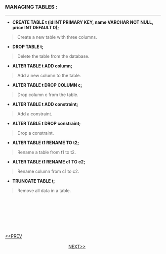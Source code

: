 ### MANAGING TABLES :
---
- **CREATE TABLE t (id INT PRIMARY KEY, name VARCHAR NOT NULL, price INT DEFAULT 0);**
> Create a new table with three columns.
- **DROP TABLE t;**
> Delete the table from the database.
- **ALTER TABLE t ADD column;**
> Add a new column to the table.
- **ALTER TABLE t DROP COLUMN c;**
> Drop column c from the table.
- **ALTER TABLE t ADD constraint;**
> Add a constraint.
- **ALTER TABLE t DROP constraint;**
> Drop a constraint.
- **ALTER TABLE t1 RENAME TO t2;**
> Rename a table from t1 to t2.
- **ALTER TABLE t1 RENAME c1 TO c2;**
> Rename column from c1 to c2.
- **TRUNCATE TABLE t;**
> Remove all data in a table.

<br/>
<br/>
<br/>
<br/>
<br/>
<br/>

[<<PREV](https://indeshan.github.io/SQL-Cheat-Sheet/SQLOperators) &nbsp;&nbsp;&nbsp;&nbsp;&nbsp;&nbsp;&nbsp;&nbsp;&nbsp;&nbsp;&nbsp;&nbsp;&nbsp;&nbsp;&nbsp;&nbsp;&nbsp;&nbsp;&nbsp;&nbsp;&nbsp;&nbsp;&nbsp;&nbsp;&nbsp;&nbsp;&nbsp;&nbsp;&nbsp;&nbsp;&nbsp;&nbsp;&nbsp;&nbsp;&nbsp;&nbsp;&nbsp;&nbsp;&nbsp;&nbsp;&nbsp;&nbsp;&nbsp;&nbsp;&nbsp;&nbsp;&nbsp;&nbsp;&nbsp;&nbsp;&nbsp;&nbsp;&nbsp;&nbsp;&nbsp;&nbsp;&nbsp;&nbsp;&nbsp;&nbsp;&nbsp;&nbsp;&nbsp;&nbsp;&nbsp;&nbsp;&nbsp;&nbsp;&nbsp;&nbsp;&nbsp;&nbsp;&nbsp;&nbsp;&nbsp;&nbsp;&nbsp;&nbsp;&nbsp;&nbsp;&nbsp;&nbsp;&nbsp;&nbsp;&nbsp;&nbsp;&nbsp;&nbsp;&nbsp;&nbsp;&nbsp;&nbsp;&nbsp;&nbsp;&nbsp;&nbsp;&nbsp;&nbsp;&nbsp;&nbsp;&nbsp;&nbsp;&nbsp;&nbsp;&nbsp;&nbsp;&nbsp;&nbsp;&nbsp;&nbsp;&nbsp;&nbsp;&nbsp;&nbsp;&nbsp;&nbsp;&nbsp;&nbsp;&nbsp;&nbsp;&nbsp;&nbsp;&nbsp;&nbsp;&nbsp;&nbsp;&nbsp;&nbsp;&nbsp;&nbsp;&nbsp;&nbsp;&nbsp;&nbsp;&nbsp;&nbsp;&nbsp;&nbsp;&nbsp;&nbsp;&nbsp;&nbsp;&nbsp;&nbsp;&nbsp;&nbsp;&nbsp;&nbsp;&nbsp;&nbsp;&nbsp;&nbsp;&nbsp;&nbsp;&nbsp;&nbsp;&nbsp;&nbsp;&nbsp;&nbsp;&nbsp;&nbsp;&nbsp;&nbsp;&nbsp;&nbsp;&nbsp;&nbsp;&nbsp;&nbsp;&nbsp;&nbsp;&nbsp;&nbsp;&nbsp;&nbsp;&nbsp;&nbsp;&nbsp;&nbsp;[NEXT>>](https://indeshan.github.io/SQL-Cheat-Sheet/SQLConstraints)
